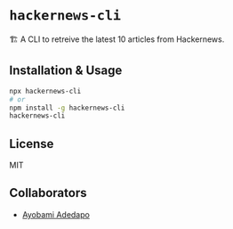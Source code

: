 # `hackernews-cli`

🏗 A CLI to retreive the latest 10 articles from Hackernews.

## Installation & Usage

```bash
npx hackernews-cli
# or
npm install -g hackernews-cli
hackernews-cli
```

## License

MIT

## Collaborators

- [Ayobami Adedapo](twitter.com/favourcodes)
